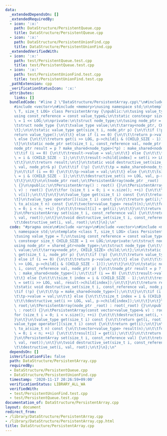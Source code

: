 ```yaml
---
data:
  _extendedDependsOn: []
  _extendedRequiredBy:
  - icon: ':x:'
    path: DataStructure/PersistentQueue.cpp
    title: DataStructure/PersistentQueue.cpp
  - icon: ':x:'
    path: DataStructure/PersistentUnionFind.cpp
    title: DataStructure/PersistentUnionFind.cpp
  _extendedVerifiedWith:
  - icon: ':x:'
    path: test/PersistentQueue.test.cpp
    title: test/PersistentQueue.test.cpp
  - icon: ':x:'
    path: test/PersistentUnionFind.test.cpp
    title: test/PersistentUnionFind.test.cpp
  _pathExtension: cpp
  _verificationStatusIcon: ':x:'
  attributes:
    links: []
  bundledCode: "#line 2 \"DataStructure/PersistentArray.cpp\"\n#include <array>\n\
    #include <vector>\n#include <memory>\nusing namespace std;\n\ntemplate <class\
    \ T, size_t LOG> class PersistentArray {\npublic:\n\tusing value_type = T;\n\t\
    using const_reference = const value_type&;\n\tstatic constexpr size_t CHILD_SIZE\
    \ = 1 << LOG;\n\nprivate:\n\tstruct node_type;\n\tusing node_ptr = shared_ptr<node_type>;\n\
    \tstruct node_type {\n\t\tvalue_type value;\n\t\tarray<node_ptr, CHILD_SIZE> child;\n\
    \t};\n\n\tstatic value_type get(size_t i, node_ptr p) {\n\t\tif (!p) {\n\t\t\t\
    return value_type();\n\t\t} else if (i == 0) {\n\t\t\treturn p->value;\n\t\t}\
    \ else {\n\t\t\treturn get(i >> LOG, p->child[i & (CHILD_SIZE - 1)]);\n\t\t}\n\
    \t}\n\tstatic node_ptr set(size_t i, const_reference val, node_ptr p) {\n\t\t\
    node_ptr result = p ? make_shared<node_type>(*p) : make_shared<node_type>();\n\
    \t\tif (i == 0) {\n\t\t\tresult->value = val;\n\t\t} else {\n\t\t\tsize_t index\
    \ = i & (CHILD_SIZE - 1);\n\t\t\tresult->child[index] = set(i >> LOG, val, result->child[index]);\n\
    \t\t}\n\t\treturn result;\n\t}\n\tstatic void destructive_set(size_t i, const_reference\
    \ val, node_ptr& p) {\n\t\tif (!p) {\n\t\t\tp = make_shared<node_type>();\n\t\t\
    }\n\t\tif (i == 0) {\n\t\t\tp->value = val;\n\t\t} else {\n\t\t\tsize_t index\
    \ = i & (CHILD_SIZE - 1);\n\t\t\tdestructive_set(i >> LOG, val, p->child[index]);\n\
    \t\t}\n\t}\n\n\tnode_ptr root;\n\tPersistentArray(node_ptr _root) : root(_root)\
    \ {}\n\npublic:\n\tPersistentArray() : root() {}\n\tPersistentArray(const vector<value_type>&\
    \ v) : root() {\n\t\tfor (size_t i = 0; i < v.size(); ++i) {\n\t\t\tdestructive_set(i,\
    \ v[i]);\n\t\t}\n\t}\n\tvalue_type get(size_t i) const {\n\t\treturn get(i, root);\n\
    \t}\n\tvalue_type operator[](size_t i) const {\n\t\treturn get(i);\n\t}\n\tvector<value_type>\
    \ to_a(size_t n) const {\n\t\tvector<value_type> result(n);\n\t\tfor (size_t i\
    \ = 0; i < n; ++i) {\n\t\t\tresult[i] = get(i);\n\t\t}\n\t\treturn result;\n\t\
    }\n\tPersistentArray set(size_t i, const_reference val) {\n\t\treturn PersistentArray(set(i,\
    \ val, root));\n\t}\n\tvoid destructive_set(size_t i, const_reference val) {\n\
    \t\tdestructive_set(i, val, root);\n\t}\n};\n"
  code: "#pragma once\n#include <array>\n#include <vector>\n#include <memory>\nusing\
    \ namespace std;\n\ntemplate <class T, size_t LOG> class PersistentArray {\npublic:\n\
    \tusing value_type = T;\n\tusing const_reference = const value_type&;\n\tstatic\
    \ constexpr size_t CHILD_SIZE = 1 << LOG;\n\nprivate:\n\tstruct node_type;\n\t\
    using node_ptr = shared_ptr<node_type>;\n\tstruct node_type {\n\t\tvalue_type\
    \ value;\n\t\tarray<node_ptr, CHILD_SIZE> child;\n\t};\n\n\tstatic value_type\
    \ get(size_t i, node_ptr p) {\n\t\tif (!p) {\n\t\t\treturn value_type();\n\t\t\
    } else if (i == 0) {\n\t\t\treturn p->value;\n\t\t} else {\n\t\t\treturn get(i\
    \ >> LOG, p->child[i & (CHILD_SIZE - 1)]);\n\t\t}\n\t}\n\tstatic node_ptr set(size_t\
    \ i, const_reference val, node_ptr p) {\n\t\tnode_ptr result = p ? make_shared<node_type>(*p)\
    \ : make_shared<node_type>();\n\t\tif (i == 0) {\n\t\t\tresult->value = val;\n\
    \t\t} else {\n\t\t\tsize_t index = i & (CHILD_SIZE - 1);\n\t\t\tresult->child[index]\
    \ = set(i >> LOG, val, result->child[index]);\n\t\t}\n\t\treturn result;\n\t}\n\
    \tstatic void destructive_set(size_t i, const_reference val, node_ptr& p) {\n\t\
    \tif (!p) {\n\t\t\tp = make_shared<node_type>();\n\t\t}\n\t\tif (i == 0) {\n\t\
    \t\tp->value = val;\n\t\t} else {\n\t\t\tsize_t index = i & (CHILD_SIZE - 1);\n\
    \t\t\tdestructive_set(i >> LOG, val, p->child[index]);\n\t\t}\n\t}\n\n\tnode_ptr\
    \ root;\n\tPersistentArray(node_ptr _root) : root(_root) {}\n\npublic:\n\tPersistentArray()\
    \ : root() {}\n\tPersistentArray(const vector<value_type>& v) : root() {\n\t\t\
    for (size_t i = 0; i < v.size(); ++i) {\n\t\t\tdestructive_set(i, v[i]);\n\t\t\
    }\n\t}\n\tvalue_type get(size_t i) const {\n\t\treturn get(i, root);\n\t}\n\t\
    value_type operator[](size_t i) const {\n\t\treturn get(i);\n\t}\n\tvector<value_type>\
    \ to_a(size_t n) const {\n\t\tvector<value_type> result(n);\n\t\tfor (size_t i\
    \ = 0; i < n; ++i) {\n\t\t\tresult[i] = get(i);\n\t\t}\n\t\treturn result;\n\t\
    }\n\tPersistentArray set(size_t i, const_reference val) {\n\t\treturn PersistentArray(set(i,\
    \ val, root));\n\t}\n\tvoid destructive_set(size_t i, const_reference val) {\n\
    \t\tdestructive_set(i, val, root);\n\t}\n};\n"
  dependsOn: []
  isVerificationFile: false
  path: DataStructure/PersistentArray.cpp
  requiredBy:
  - DataStructure/PersistentQueue.cpp
  - DataStructure/PersistentUnionFind.cpp
  timestamp: '2020-11-17 20:26:59+09:00'
  verificationStatus: LIBRARY_ALL_WA
  verifiedWith:
  - test/PersistentUnionFind.test.cpp
  - test/PersistentQueue.test.cpp
documentation_of: DataStructure/PersistentArray.cpp
layout: document
redirect_from:
- /library/DataStructure/PersistentArray.cpp
- /library/DataStructure/PersistentArray.cpp.html
title: DataStructure/PersistentArray.cpp
---
```

